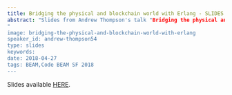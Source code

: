 ```yaml
---
title: Bridging the physical and blockchain world with Erlang - SLIDES - Code BEAM SF 2018
abstract: "Slides from Andrew Thompson's talk "Bridging the physical and blockchain world with Erlang" - Code BEAM SF 2018
"
image: bridging-the-physical-and-blockchain-world-with-erlang
speaker_id: andrew-thompson54
type: slides
keywords: 
date: 2018-04-27
tags: BEAM,Code BEAM SF 2018
---
```

Slides available <a href="/uploads/media/default/0001/01/f1505d942f5a9c034cf96051e847263e147a8649.pdf" target="_blank">HERE</a>.
